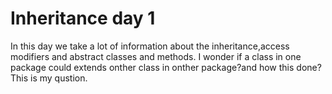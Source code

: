# Inheritance day 1

In this day we take a lot of information about the inheritance,access modifiers and abstract classes and methods.
I wonder if a class in one package could extends onther class in onther package?and how this done?
This is my qustion.